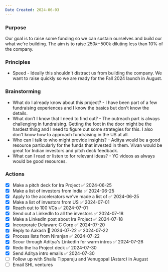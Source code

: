 ```yaml
---
Date Created: 2024-06-03
---
```

### Purpose

Our goal is to raise some funding so we can sustain ourselves and build our what we're building. The aim is to raise $250k-$500k diluting less than 10% of the company. 

### Principles 
- Speed - Ideally this shouldn't distract us from building the company. We want to raise quickly so we are ready for the Fall 2024 launch in August. 

### Brainstorming
- What do I already know about this project? - I have been part of a few fundraising experiences and I know the basics but don't know the details. 
- What don’t I know that I need to find out? - The outreach part is always challenging in fundraising. Getting the foot in the door might be the hardest thing and I need to figure out some strategies for this. I also don't know how to approach fundraising in the US at all. 
- Who can I talk to who might provide insights? - Aditya would be a good resource particularly for the funds that invested in them. Vivan would be great for Indian investors and pitch deck feedback. 
- What can I read or listen to for relevant ideas? - YC videos as always would be good resources. 

### Actions

- [x] Make a pitch deck for Ira Project ✅ 2024-06-25
- [x] Make a list of investors from India ✅ 2024-06-25
- [x] Apply to the accelerators we've made a list of ✅ 2024-06-25
- [x] Make a list of investors from US ✅ 2024-07-01
- [x] Reach out to 100 VCs ✅ 2024-07-01
- [x] Send out a LinkedIn to all the investors ✅ 2024-07-18
- [x] Make a LinkedIn post about Ira Project ✅ 2024-07-18
- [x] Incorporate Delaware C Corp ✅ 2024-07-20
- [x] Reply to Aakash 📅 2024-07-22 ✅ 2024-07-22
- [x] Process lists from Niranjan ✅ 2024-07-22
- [x] Scour through Aditya's LinkedIn for warm intros ✅ 2024-07-26
- [x] Redo the Ira Project deck ✅ 2024-07-30
- [x] Send Aditya intro emails ✅ 2024-07-30
- [ ] Follow up with Shailu Tipparaju and Venugopal (Astarc) in August 
- [ ] Email SHL ventures